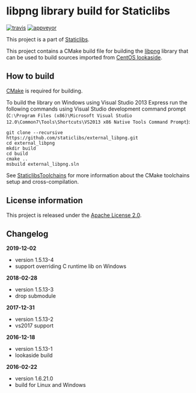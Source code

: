 libpng library build for Staticlibs
===================================

[![travis](https://travis-ci.org/staticlibs/external_libpng.svg?branch=master)](https://travis-ci.org/staticlibs/external_libpng)
[![appveyor](https://ci.appveyor.com/api/projects/status/github/staticlibs/external_libpng?svg=true)](https://ci.appveyor.com/project/staticlibs/external-libpng)

This project is a part of [Staticlibs](http://staticlibs.net/).

This project contains a CMake build file for building the [libpng](http://www.libpng.org/pub/png/libpng.html) library that
can be used to build sources imported from [CentOS lookaside](https://github.com/staticlibs/lookaside_libpng.git).

How to build
------------

[CMake](http://cmake.org/) is required for building.

To build the library on Windows using Visual Studio 2013 Express run the following commands using
Visual Studio development command prompt 
(`C:\Program Files (x86)\Microsoft Visual Studio 12.0\Common7\Tools\Shortcuts\VS2013 x86 Native Tools Command Prompt`):

    git clone --recursive https://github.com/staticlibs/external_libpng.git
    cd external_libpng
    mkdir build
    cd build
    cmake ..
    msbuild external_libpng.sln

See [StaticlibsToolchains](https://github.com/staticlibs/wiki/wiki/StaticlibsToolchains) for 
more information about the CMake toolchains setup and cross-compilation.

License information
-------------------

This project is released under the [Apache License 2.0](http://www.apache.org/licenses/LICENSE-2.0).

Changelog
---------

**2019-12-02**

 * version 1.5.13-4
 * support overriding C runtime lib on Windows

**2018-02-28**
 * version 1.5.13-3
 * drop submodule

**2017-12-31**
 * version 1.5.13-2
 * vs2017 support

**2016-12-18**

 * version 1.5.13-1
 * lookaside build

**2016-02-22**

 * version 1.6.21.0
 * build for Linux and Windows
